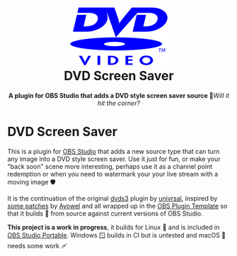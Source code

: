 <h1 align="center">
  <img src="./data/dvd.png" alt="DVD Screen Saver">
  <br />
  DVD Screen Saver
</h1>

<p align="center"><b>A plugin for OBS Studio that adds a DVD style screen saver source 📀</b><i>Will it hit the corner?</i></p>

# DVD Screen Saver

This is a plugin for [OBS Studio](https://obsproject.com/) that adds a new 
source type that can turn any image into a DVD style screen saver. Use it just
for fun, or make your "back soon" scene more interesting, perhaps use it as a
channel point redemption or when you need to watermark your your live stream
with a moving image 🛡️

It is the continuation of the original [dvds3](https://github.com/univrsal/dvds3)
plugin by [univrsal](https://github.com/univrsal), inspired by
[some patches](https://github.com/Ayowel/dvds3/commit/c177440488d716e950bbb042654d9de1f18fffdc)
by [Ayowel](https://github.com/Ayowel) and all wrapped up in the
[OBS Plugin Template](https://github.com/obsproject/obs-plugintemplate) so that
it builds 🧱 from source against current versions of OBS Studio.

**This project is a work in progress**, it builds for Linux 🐧 and is included in
[OBS Studio Portable](https://github.com/wimpysworld/obs-studio-portable).
Windows 🪟 builds in CI but is untested and macOS 🍏 needs some work 🩹
